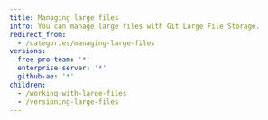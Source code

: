 ```yaml
---
title: Managing large files
intro: You can manage large files with Git Large File Storage.
redirect_from:
  - /categories/managing-large-files
versions:
  free-pro-team: '*'
  enterprise-server: '*'
  github-ae: '*'
children:
  - /working-with-large-files
  - /versioning-large-files
---
```


